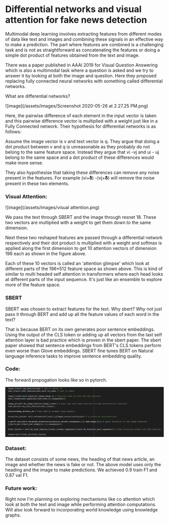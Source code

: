 # Differential networks and visual attention for fake news detection

Multimodal deep learning involves extracting features from different modes of data like text and images and combining these signals in an effective way to make a prediction. The part where features are combined is a challenging task and is not as straightforward as concatenating the features or doing a simple dot product of features obtained from the text and image.

There was a paper published in AAAI 2019 for Visual Question Answering which is also a multimodal task where a question is asked and we try to answer it by looking at both the image and question. Here they proposed replacing fully connected neural networks with something called differential networks.

What are differential networks?

![image](/assets/images/Screenshot 2020-05-26 at 2.27.25 PM.png)

Here, the pairwise difference of each element in the input vector is taken and this pairwise difference vector is multiplied with a weight just like in a Fully Connected network. Their hypothesis for differential networks is as follows:

Assume the image vector is v and text vector is q. They argue that doing a dot product between v and q is unreasonable as they probably do not belong to the same feature space. Instead they argue that vi -vj and ui - uj belong to the same space and a dot product of these differences would make more sense.

They also hypothesise that taking these differences can remove any noise present in the features. For example (vi+𝛅) -(vj+𝛅) will remove the noise present in these two elements.

### Visual Attention:

![image](/assets/images/visual attention.png)

We pass the text through SBERT and the image through resnet 18. These two vectors are multiplied with a weight to get them down to the same dimension.

Next these two reshaped features are passed through a differential network respectively and their dot product is multiplied with a weight and softmax is applied along the first dimension to get 10 attention vectors of dimension 196 each as shown in the figure above.

Each of these 10 vectors is called an &#39;attention glimpse&#39; which look at different parts of the 196\*512 feature space as shown above. This is kind of similar to multi headed self attention in transformers where each head looks at different parts of the input sequence. It&#39;s just like an ensemble to explore more of the feature space.

### SBERT

SBERT was chosen to extract features for the text. Why sbert? Why not just pass it through BERT and add up all the feature values of each word in the text?

That is because BERT on its own generates poor sentence embeddings. Using the output of the CLS token or adding up all vectors from the last self attention layer is bad practice which is proven in the sbert paper. The sbert paper showed that sentence embeddings from BERT&#39;s CLS tokens perform even worse than Glove embeddings. SBERT fine tunes BERT on Natural language inference tasks to improve sentence embedding quality.

### Code:
The forward propogation looks like so in pytorch.

![image](/assets/images/dnva_forward.png)

### Dataset:

The dataset consists of some news, the heading of that news article, an image and whether the news is fake or not. The above model uses only the heading and the image to make predictions. We achieved 0.9 train F1 and 0.87 val F1.

### Future work:

Right now I&#39;m planning on exploring mechanisms like co attention which look at both the text and image while performing attention computations. Will also look forward to incorporating world knowledge using knowledge graphs.





